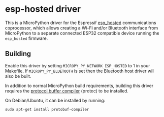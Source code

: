 # esp-hosted driver

This is a MicroPython driver for the Espressif
[esp_hosted](https://github.com/espressif/esp-hosted/#readme) communications
coprocessor, which allows creating a Wi-Fi and/or Bluetooth interface from
MicroPython to a separate connected ESP32 compatible device running the
`esp_hosted` firmware.

## Building

Enable this driver by setting `MICROPY_PY_NETWORK_ESP_HOSTED` to 1 in your
Makefile. If `MICROPY_PY_BLUETOOTH` is set then the Bluetooth host driver will
also be built.

In addition to normal MicroPython build requirements, building this driver
requires the [protocol buffer
compiler](https://github.com/protocolbuffers/protobuf#protobuf-compiler-installation)
(protoc) to be installed.

On Debian/Ubuntu, it can be installed by running:

```
sudo apt-get install protobuf-compiler
```
